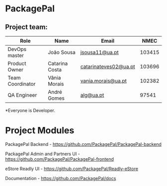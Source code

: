 # PackagePal

## Project team:

| Role 	        |Name 	          |Email 	                  |NMEC   |
|---------------|-----------------|-------------------------|-------|
| DevOps master        |João Sousa 	    |jsousa11@ua.pt 	        |103415 |
| Product Owner     |Catarina Costa	|catarinateves02@ua.pt |103696  |
| Team Coordinator  |Vânia Morais     |vania.morais@ua.pt       |102382 |
| QA Engineer     |André Gomes	|alg@ua.pt |97541  |

*Everyone is Developer.

# Project Modules

PackagePal Backend - https://github.com/PackagePal/PackagePal-backend

PackagePal Admin and Partners UI - https://github.com/PackagePal/PackagePal-frontend

eStore Readly UI - https://github.com/PackagePal/Readly-eStore

Documentation - https://github.com/PackagePal/docs
